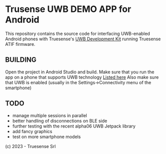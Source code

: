 # Trusense UWB DEMO APP for Android
This repository contains the source code for interfacing UWB-enabled Android phones with Truesense's [UWB Development Kit](https://ultrawideband.truesense.it) running Truesense ATIF firmware.

## BUILDING
Open the project in Android Studio and build.
Make sure that you run the app on a phone that supports UWB technology [Listed here](https://en.wikipedia.org/wiki/List_of_UWB-enabled_mobile_devices)
Also make sure that UWB is enabled (usually in the Settings->Connectivity menu of the smartphone)

## TODO
- manage multiple sessions in parallel
- better handling of disconnections on BLE side
- further testing with the recent alpha06 UWB Jetpack library
- add fancy graphics
- test on more smartphone models

(c) 2023 - Truesense Srl
